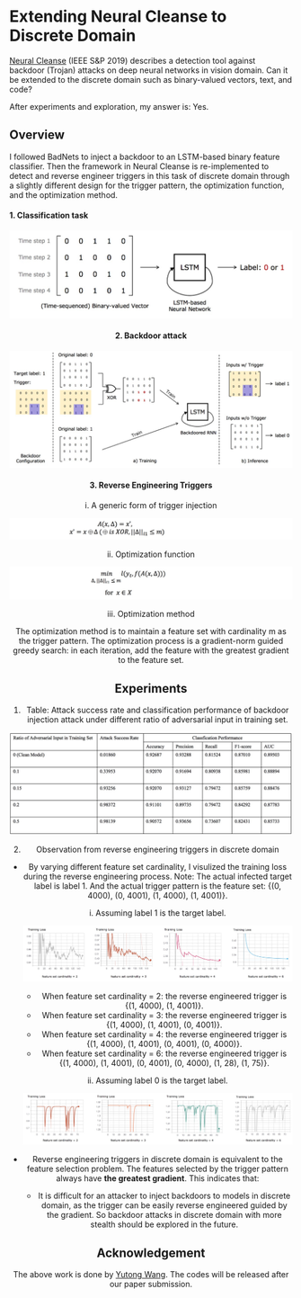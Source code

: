 # Extending Neural Cleanse to Discrete Domain

[Neural Cleanse](http://people.cs.uchicago.edu/~ravenben/publications/pdf/backdoor-sp19.pdf) (IEEE S&P 2019) describes a detection tool against backdoor (Trojan) attacks on deep neural networks in vision domain. Can it be extended to the discrete domain such as binary-valued vectors, text, and code?

After experiments and exploration, my answer is: Yes.

## Overview

I followed BadNets to inject a backdoor to an LSTM-based binary feature classifier. Then the framework in Neural Cleanse is re-implemented to detect and reverse engineer triggers in this task of discrete domain through a slightly different design for the trigger pattern, the optimization function, and the optimization method.


#### 1. Classification task

<div style="text-align:center"><img src='./pic/classifier.jpg'>

#### 2. Backdoor attack
<div style="text-align:center"><img src='./pic/backdoor_attack.jpg'>

#### 3. Reverse Engineering Triggers

i. A generic form of trigger injection
<div style="text-align:center", width = 50><img src='./pic/formular1.jpg'>
  
ii. Optimization function
<div style="text-align:center", width = 50><img src='./pic/formular2.jpg'>


iii. Optimization method

The optimization method is to maintain a feature set with cardinality m as the trigger pattern. The optimization process is a gradient-norm guided greedy search: in each iteration, add the feature with the greatest gradient to the feature set.


## Experiments

1. Table: Attack success rate and classification performance of backdoor injection attack under different ratio of adversarial input in training set.
<div style="text-align:center"><img src='./pic/attack_perf.jpg'>
  
2. Observation from reverse engineering triggers in discrete domain

- By varying different feature set cardinality, I visulized the training loss during the reverse engineering process.
  Note: The actual infected target label is label 1. And the actual trigger pattern is the feature set: {(0, 4000), (0, 4001), (1, 4000), (1, 4001)}.

  i. Assuming label 1 is the target label.
  
  <div style="text-align:center"><img src='./pic/loss.jpg'>

  - When feature set cardinality = 2: the reverse engineered trigger is {(1, 4000), (1, 4001)}.
  - When feature set cardinality = 3: the reverse engineered trigger is {(1, 4000), (1, 4001), (0, 4001)}.
  - When feature set cardinality = 4: the reverse engineered trigger is {(1, 4000), (1, 4001), (0, 4001), (0, 4000)}.
  - When feature set cardinality = 6: the reverse engineered trigger is {(1, 4000), (1, 4001), (0, 4001), (0, 4000), (1, 28), (1, 75)}.
  
  ii. Assuming label 0 is the target label.
  
  <div style="text-align:center"><img src='./pic/loss2.jpg'>


- Reverse engineering triggers in discrete domain is equivalent to the feature selection problem. The features selected by the trigger pattern always have **the greatest gradient**. This indicates that:
  - It is difficult for an attacker to inject backdoors to models in discrete domain, as the trigger can be easily reverse engineered guided by the gradient. So backdoor attacks in discrete domain with more stealth should be explored in the future.


## Acknowledgement

The above work is done by [Yutong Wang](https://rainytong.github.io/). The codes will be released after our paper submission. 
  
